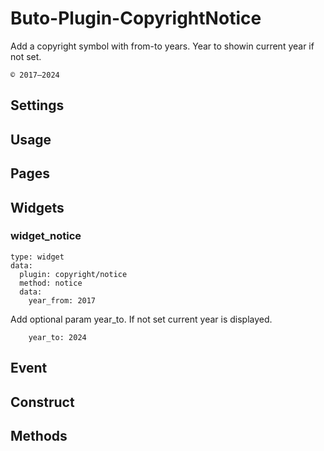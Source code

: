 # Buto-Plugin-CopyrightNotice

<p>Add a copyright symbol with from-to years. Year to showin current year if not set.</p>
<pre><code>© 2017–2024</code></pre>

<a name="key_0"></a>

## Settings



<a name="key_1"></a>

## Usage



<a name="key_2"></a>

## Pages



<a name="key_3"></a>

## Widgets



<a name="key_3_0"></a>

### widget_notice

<pre><code>type: widget
data:
  plugin: copyright/notice
  method: notice
  data:
    year_from: 2017</code></pre>
<p>Add optional param year_to. If not set current year is displayed.</p>
<pre><code>    year_to: 2024</code></pre>

<a name="key_4"></a>

## Event



<a name="key_5"></a>

## Construct



<a name="key_6"></a>

## Methods



